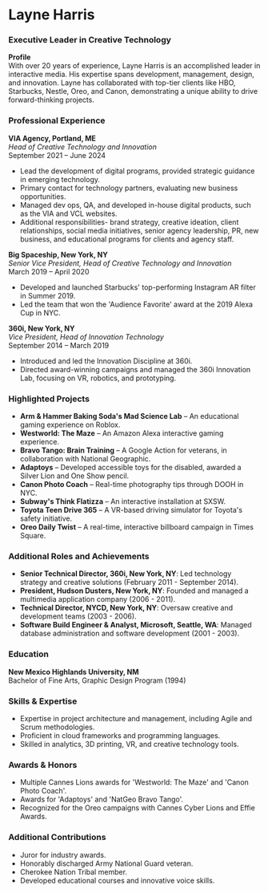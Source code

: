 # Layne Harris

### Executive Leader in Creative Technology

**Profile**  
With over 20 years of experience, Layne Harris is an accomplished leader in interactive media. His expertise spans development, management, design, and innovation. Layne has collaborated with top-tier clients like HBO, Starbucks, Nestle, Oreo, and Canon, demonstrating a unique ability to drive forward-thinking projects.

### Professional Experience

**VIA Agency, Portland, ME**  
*Head of Creative Technology and Innovation*  
September 2021 – June 2024

- Lead the development of digital programs, provided strategic guidance in emerging technology.
- Primary contact for technology partners, evaluating new business opportunities.
- Managed dev ops, QA, and developed in-house digital products, such as the VIA and VCL websites.
- Additional responsibilities- brand strategy, creative ideation, client relationships, social media initiatives, senior agency leadership, PR, new business, and educational programs for clients and agency staff.

**Big Spaceship, New York, NY**  
*Senior Vice President, Head of Creative Technology and Innovation*  
March 2019 – April 2020

- Developed and launched Starbucks' top-performing Instagram AR filter in Summer 2019.
- Led the team that won the 'Audience Favorite' award at the 2019 Alexa Cup in NYC.

**360i, New York, NY**  
*Vice President, Head of Innovation Technology*  
September 2014 – March 2019

- Introduced and led the Innovation Discipline at 360i.
- Directed award-winning campaigns and managed the 360i Innovation Lab, focusing on VR, robotics, and prototyping.

### Highlighted Projects

- **Arm & Hammer Baking Soda's Mad Science Lab** – An educational gaming experience on Roblox.
- **Westworld: The Maze** – An Amazon Alexa interactive gaming experience.
- **Bravo Tango: Brain Training** – A Google Action for veterans, in collaboration with National Geographic.
- **Adaptoys** – Developed accessible toys for the disabled, awarded a Silver Lion and One Show pencil.
- **Canon Photo Coach** – Real-time photography tips through DOOH in NYC.
- **Subway's Think Flatizza** – An interactive installation at SXSW.
- **Toyota Teen Drive 365** – A VR-based driving simulator for Toyota's safety initiative.
- **Oreo Daily Twist** – A real-time, interactive billboard campaign in Times Square.

### Additional Roles and Achievements

- **Senior Technical Director, 360i, New York, NY**: Led technology strategy and creative solutions (February 2011 - September 2014).
- **President, Hudson Dusters, New York, NY**: Founded and managed a multimedia application company (2006 - 2011).
- **Technical Director, NYCD, New York, NY**: Oversaw creative and development teams (2003 - 2006).
- **Software Build Engineer & Analyst, Microsoft, Seattle, WA**: Managed database administration and software development (2001 - 2003).

### Education

**New Mexico Highlands University, NM**  
Bachelor of Fine Arts, Graphic Design Program (1994)

### Skills & Expertise

- Expertise in project architecture and management, including Agile and Scrum methodologies.
- Proficient in cloud frameworks and programming languages.
- Skilled in analytics, 3D printing, VR, and creative technology tools.

### Awards & Honors

- Multiple Cannes Lions awards for 'Westworld: The Maze' and 'Canon Photo Coach'.
- Awards for 'Adaptoys' and 'NatGeo Bravo Tango'.
- Recognized for the Oreo campaigns with Cannes Cyber Lions and Effie Awards.

### Additional Contributions

- Juror for industry awards.
- Honorably discharged Army National Guard veteran.
- Cherokee Nation Tribal member.
- Developed educational courses and innovative voice skills.
